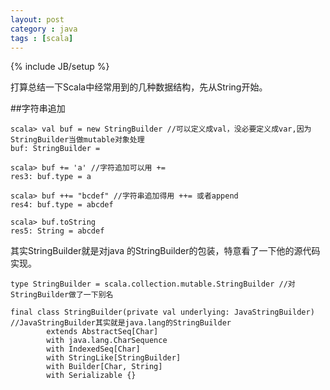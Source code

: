 ```yaml
---
layout: post
category : java 
tags : [scala]
---
```

{% include JB/setup %}


打算总结一下Scala中经常用到的几种数据结构，先从String开始。

##字符串追加

    scala> val buf = new StringBuilder //可以定义成val，没必要定义成var,因为StringBuilder当做mutable对象处理
    buf: StringBuilder =

    scala> buf += 'a' //字符追加可以用 +=
    res3: buf.type = a

    scala> buf ++= "bcdef" //字符串追加得用 ++= 或者append
    res4: buf.type = abcdef

    scala> buf.toString
    res5: String = abcdef

其实StringBuilder就是对java 的StringBuilder的包装，特意看了一下他的源代码实现。

    type StringBuilder = scala.collection.mutable.StringBuilder //对StringBuilder做了一下别名

    final class StringBuilder(private val underlying: JavaStringBuilder) //JavaStringBuilder其实就是java.lang的StringBuilder
            extends AbstractSeq[Char]
            with java.lang.CharSequence
            with IndexedSeq[Char]
            with StringLike[StringBuilder]
            with Builder[Char, String]
            with Serializable {}



